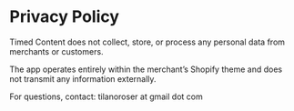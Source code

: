 # Privacy Policy

Timed Content does not collect, store, or process any personal data from merchants or customers.

The app operates entirely within the merchant’s Shopify theme and does not transmit any information externally.

For questions, contact: tilanoroser at gmail dot com
